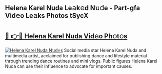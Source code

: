 ## Helena Karel Nuda Le𝚊k𝚎d N𝚞𝚍e - Part-gfa Vid𝚎o Le𝚊ks Photos tSycX

# <h2><a href="http://fbbr08u.evod.top/?m=Helena+Karel+Nuda">🔗 👉🔴 Helena Karel Nuda Vid𝚎o Ph𝚘t𝚘s</a></h2>

[![Helena Karel Nuda N𝚞d𝚎s](https://i.imgur.com/8V9OHl7.gif)](http://fbbr08u.evod.top/?m=Helena+Karel+Nuda)
Social media star Helena Karel Nuda and multimedia artist, acclaimed for publishing dance and lifestyle material through trending dance routines and mini vlogs. Public figures Helena Karel Nuda can use their influence to advocate for important causes. 
